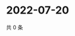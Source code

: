 # 2022-07-20

共 0 条

<!-- BEGIN WEIBO -->
<!-- 最后更新时间 Wed Jul 20 2022 16:22:43 GMT+0800 (China Standard Time) -->

<!-- END WEIBO -->
